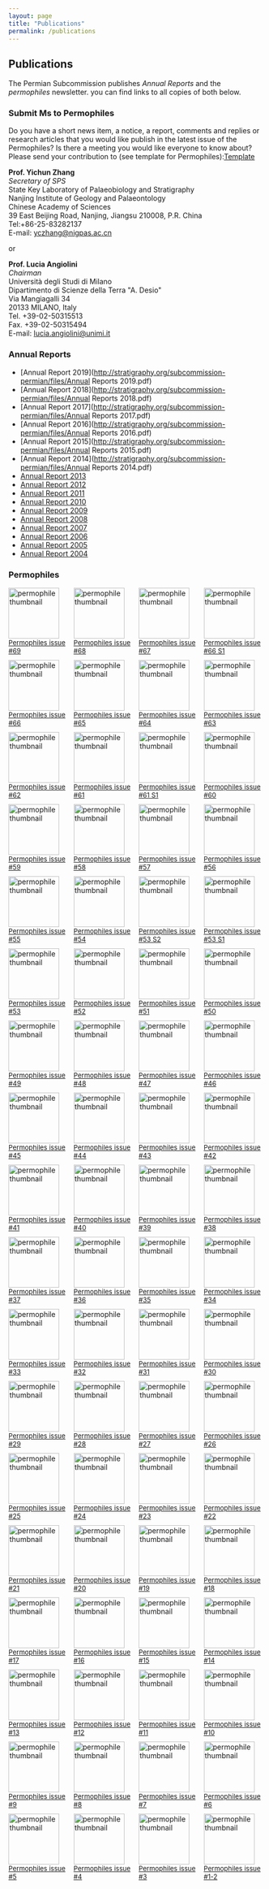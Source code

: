 ```yaml
---
layout: page
title: "Publications"
permalink: /publications
---
```

## Publications

The Permian Subcommission publishes _Annual Reports_ and the _permophiles_ newsletter. you can find links to all copies of both below.


### Submit Ms to Permophiles
 
Do you have a short news item, a notice, a report, comments and replies or research articles that you would like publish in the latest issue of the Permophiles? Is there a meeting you would like everyone to know about? Please send your contribution to (see template for Permophiles):[Template](http://stratigraphy.org/subcommission-permian/files/Template.pdf)  
 
 **Prof. Yichun Zhang**  
 _Secretary of SPS_  
State Key Laboratory of Palaeobiology and Stratigraphy  
Nanjing Institute of Geology and Palaeontology  
Chinese Academy of Sciences  
39 East Beijing Road, Nanjing, Jiangsu 210008, P.R. China  
Tel:+86-25-83282137  
E-mail: <yczhang@nigpas.ac.cn>   
 
 or
 
**Prof. Lucia Angiolini**  
_Chairman_  
Università degli Studi di Milano  
Dipartimento di Scienze della Terra "A. Desio"  
Via Mangiagalli 34  
20133 MILANO, Italy  
Tel. +39-02-50315513  
Fax. +39-02-50315494  
E-mail: <lucia.angiolini@unimi.it>  
 
### Annual Reports

* [Annual Report 2019](http://stratigraphy.org/subcommission-permian/files/Annual Reports 2019.pdf)
* [Annual Report 2018](http://stratigraphy.org/subcommission-permian/files/Annual Reports 2018.pdf)
* [Annual Report 2017](http://stratigraphy.org/subcommission-permian/files/Annual Reports 2017.pdf)
* [Annual Report 2016](http://stratigraphy.org/subcommission-permian/files/Annual Reports 2016.pdf)
* [Annual Report 2015](http://stratigraphy.org/subcommission-permian/files/Annual Reports 2015.pdf)
* [Annual Report 2014](http://stratigraphy.org/subcommission-permian/files/Annual Reports 2014.pdf)
* [Annual Report 2013](http://stratigraphy.org/subcommission-permian/files/annualreports/20131201092647740.pdf)
* [Annual Report 2012](http://stratigraphy.org/subcommission-permian/files/annualreports/20131112144419364.pdf)
* [Annual Report 2011](http://stratigraphy.org/subcommission-permian/files/annualreports/20121113095409425.pdf)
* [Annual Report 2010](http://stratigraphy.org/subcommission-permian/files/annualreports/20121105133100536.pdf)
* [Annual Report 2009](http://stratigraphy.org/subcommission-permian/files/annualreports/20121023201022632.pdf)
* [Annual Report 2008](http://stratigraphy.org/subcommission-permian/files/annualreports/20121023200946015.pdf)
* [Annual Report 2007](http://stratigraphy.org/subcommission-permian/files/annualreports/20121023200913946.pdf)
* [Annual Report 2006](http://stratigraphy.org/subcommission-permian/files/annualreports/20121023200826515.pdf)
* [Annual Report 2005](http://stratigraphy.org/subcommission-permian/files/annualreports/20121023200129775.pdf)
* [Annual Report 2004](http://stratigraphy.org/subcommission-permian/files/annualreports/20121018164338491.pdf)

### Permophiles

<style>
    .permophile img {
        width: 100px;
    }
</style>
<div style="display: grid; grid-template-columns: repeat(4, 1fr); gap: 10px;">
 <a class="permophile" href="http://stratigraphy.org/subcommission-permian/files/permophiles/Permophiles 69-2020-11.pdf">
    <img src="http://stratigraphy.org/subcommission-permian/files/issue 69.jpg" alt="permophile thumbnail" /><br />
    <span style="font-size:small;">Permophiles issue #69</span>
</a> 
<a class="permophile" href="http://stratigraphy.org/subcommission-permian/files/permophiles/20200204001438566.pdf">
    <img src="http://stratigraphy.org/subcommission-permian/files/permophiles/20200204001327846.jpg" alt="permophile thumbnail" /><br />
    <span style="font-size:small;">Permophiles issue #68</span>
</a>
<a class="permophile" href="http://stratigraphy.org/subcommission-permian/files/permophiles/20190430111455900.pdf">
    <img src="http://stratigraphy.org/subcommission-permian/files/permophiles/20190430111359644.jpg" alt="permophile thumbnail" /><br />
    <span style="font-size:small;">Permophiles issue #67</span>
</a>
<a class="permophile" href="http://stratigraphy.org/subcommission-permian/files/permophiles/20180828212711700.pdf">
    <img src="http://stratigraphy.org/subcommission-permian/files/permophiles/20180828212634511.jpg" alt="permophile thumbnail" /><br />
    <span style="font-size:small;">Permophiles issue #66 S1</span>
</a>
<a class="permophile" href="http://stratigraphy.org/subcommission-permian/files/permophiles/20180825094514307.pdf">
    <img src="http://stratigraphy.org/subcommission-permian/files/permophiles/20180825094441693.jpg" alt="permophile thumbnail" /><br />
    <span style="font-size:small;">Permophiles issue #66</span>
</a>
<a class="permophile" href="http://stratigraphy.org/subcommission-permian/files/permophiles/20171223095945083.pdf">
    <img src="http://stratigraphy.org/subcommission-permian/files/permophiles/20171223095826529.jpg" alt="permophile thumbnail" /><br />
    <span style="font-size:small;">Permophiles issue #65</span>
</a>
<a class="permophile" href="http://stratigraphy.org/subcommission-permian/files/permophiles/20170202105509234.pdf">
    <img src="http://stratigraphy.org/subcommission-permian/files/permophiles/20170128100527149.jpg" alt="permophile thumbnail" /><br />
    <span style="font-size:small;">Permophiles issue #64</span>
</a>
<a class="permophile" href="http://stratigraphy.org/subcommission-permian/files/permophiles/20161015172743604.pdf">
    <img src="http://stratigraphy.org/subcommission-permian/files/permophiles/20161015172649128.jpg" alt="permophile thumbnail" /><br />
    <span style="font-size:small;">Permophiles issue #63</span>
</a>
<a class="permophile" href="http://stratigraphy.org/subcommission-permian/files/permophiles/20160114102633251.pdf">
    <img src="http://stratigraphy.org/subcommission-permian/files/permophiles/20160114102602452.jpg" alt="permophile thumbnail" /><br />
    <span style="font-size:small;">Permophiles issue #62</span>
</a>
<a class="permophile" href="http://stratigraphy.org/subcommission-permian/files/permophiles/20150630111341036.pdf">
    <img src="http://stratigraphy.org/subcommission-permian/files/permophiles/20150630111250080.jpg" alt="permophile thumbnail" /><br />
    <span style="font-size:small;">Permophiles issue #61</span>
</a>
<a class="permophile" href="http://stratigraphy.org/subcommission-permian/files/permophiles/20150525214216969.pdf">
    <img src="http://stratigraphy.org/subcommission-permian/files/permophiles/20150525214053544.jpg" alt="permophile thumbnail" /><br />
    <span style="font-size:small;">Permophiles issue #61 S1</span>
</a>
<a class="permophile" href="http://stratigraphy.org/subcommission-permian/files/permophiles/20141230221527498.pdf">
    <img src="http://stratigraphy.org/subcommission-permian/files/permophiles/20141230221010390.jpg" alt="permophile thumbnail" /><br />
    <span style="font-size:small;">Permophiles issue #60</span>
</a>
<a class="permophile" href="http://stratigraphy.org/subcommission-permian/files/permophiles/20140609145713191.pdf">
    <img src="http://stratigraphy.org/subcommission-permian/files/permophiles/20140608213439618.jpg" alt="permophile thumbnail" /><br />
    <span style="font-size:small;">Permophiles issue #59</span>
</a>
<a class="permophile" href="http://stratigraphy.org/subcommission-permian/files/permophiles/20131201091440287.pdf">
    <img src="http://stratigraphy.org/subcommission-permian/files/permophiles/20131201091908535.jpg" alt="permophile thumbnail" /><br />
    <span style="font-size:small;">Permophiles issue #58</span>
</a>
<a class="permophile" href="http://stratigraphy.org/subcommission-permian/files/permophiles/20130308201759372.pdf">
    <img src="http://stratigraphy.org/subcommission-permian/files/permophiles/20130308201525346.jpg" alt="permophile thumbnail" /><br />
    <span style="font-size:small;">Permophiles issue #57</span>
</a>
<a class="permophile" href="http://stratigraphy.org/subcommission-permian/files/permophiles/20121130090035535.pdf">
    <img src="http://stratigraphy.org/subcommission-permian/files/permophiles/20121129160319402.jpg" alt="permophile thumbnail" /><br />
    <span style="font-size:small;">Permophiles issue #56</span>
</a>
<a class="permophile" href="http://stratigraphy.org/subcommission-permian/files/permophiles/20121029114222790.pdf">
    <img src="http://stratigraphy.org/subcommission-permian/files/permophiles/20121029114155347.jpg" alt="permophile thumbnail" /><br />
    <span style="font-size:small;">Permophiles issue #55</span>
</a>
<a class="permophile" href="http://stratigraphy.org/subcommission-permian/files/permophiles/20121029114112782.pdf">
    <img src="http://stratigraphy.org/subcommission-permian/files/permophiles/20121029114124112.jpg" alt="permophile thumbnail" /><br />
    <span style="font-size:small;">Permophiles issue #54</span>
</a>
<a class="permophile" href="http://stratigraphy.org/subcommission-permian/files/permophiles/20121029114011447.pdf">
    <img src="http://stratigraphy.org/subcommission-permian/files/permophiles/20121029113913160.jpg" alt="permophile thumbnail" /><br />
    <span style="font-size:small;">Permophiles issue #53 S2</span>
</a>
<a class="permophile" href="http://stratigraphy.org/subcommission-permian/files/permophiles/20121027153614763.pdf">
    <img src="http://stratigraphy.org/subcommission-permian/files/permophiles/20121027153558617.jpg" alt="permophile thumbnail" /><br />
    <span style="font-size:small;">Permophiles issue #53 S1</span>
</a>
<a class="permophile" href="http://stratigraphy.org/subcommission-permian/files/permophiles/20121027153517829.pdf">
    <img src="http://stratigraphy.org/subcommission-permian/files/permophiles/20121027153443869.jpg" alt="permophile thumbnail" /><br />
    <span style="font-size:small;">Permophiles issue #53</span>
</a>
<a class="permophile" href="http://stratigraphy.org/subcommission-permian/files/permophiles/201210271533491000.pdf">
    <img src="http://stratigraphy.org/subcommission-permian/files/permophiles/20121027153333377.jpg" alt="permophile thumbnail" /><br />
    <span style="font-size:small;">Permophiles issue #52</span>
</a>
<a class="permophile" href="http://stratigraphy.org/subcommission-permian/files/permophiles/20121027153250868.pdf">
    <img src="http://stratigraphy.org/subcommission-permian/files/permophiles/20121027153301062.jpg" alt="permophile thumbnail" /><br />
    <span style="font-size:small;">Permophiles issue #51</span>
</a>
<a class="permophile" href="http://stratigraphy.org/subcommission-permian/files/permophiles/20121027153215023.pdf">
    <img src="http://stratigraphy.org/subcommission-permian/files/permophiles/20121027153200095.jpg" alt="permophile thumbnail" /><br />
    <span style="font-size:small;">Permophiles issue #50</span>
</a>
<a class="permophile" href="http://stratigraphy.org/subcommission-permian/files/permophiles/20121027153129490.pdf">
    <img src="http://stratigraphy.org/subcommission-permian/files/permophiles/20121027153110262.jpg" alt="permophile thumbnail" /><br />
    <span style="font-size:small;">Permophiles issue #49</span>
</a>
<a class="permophile" href="http://stratigraphy.org/subcommission-permian/files/permophiles/20121027153039028.pdf">
    <img src="http://stratigraphy.org/subcommission-permian/files/permophiles/20121027153020554.jpg" alt="permophile thumbnail" /><br />
    <span style="font-size:small;">Permophiles issue #48</span>
</a>
<a class="permophile" href="http://stratigraphy.org/subcommission-permian/files/permophiles/20121027152949199.pdf">
    <img src="http://stratigraphy.org/subcommission-permian/files/permophiles/20121027152932251.jpg" alt="permophile thumbnail" /><br />
    <span style="font-size:small;">Permophiles issue #47</span>
</a>
<a class="permophile" href="http://stratigraphy.org/subcommission-permian/files/permophiles/20121027152849807.pdf">
    <img src="http://stratigraphy.org/subcommission-permian/files/permophiles/20121027152902345.jpg" alt="permophile thumbnail" /><br />
    <span style="font-size:small;">Permophiles issue #46</span>
</a>
<a class="permophile" href="http://stratigraphy.org/subcommission-permian/files/permophiles/20121027152815848.pdf">
    <img src="http://stratigraphy.org/subcommission-permian/files/permophiles/20121027152800233.jpg" alt="permophile thumbnail" /><br />
    <span style="font-size:small;">Permophiles issue #45</span>
</a>
<a class="permophile" href="http://stratigraphy.org/subcommission-permian/files/permophiles/20121027152729378.pdf">
    <img src="http://stratigraphy.org/subcommission-permian/files/permophiles/20121027152712242.jpg" alt="permophile thumbnail" /><br />
    <span style="font-size:small;">Permophiles issue #44</span>
</a>
<a class="permophile" href="http://stratigraphy.org/subcommission-permian/files/permophiles/20121027152642493.pdf">
    <img src="http://stratigraphy.org/subcommission-permian/files/permophiles/20121027152627386.jpg" alt="permophile thumbnail" /><br />
    <span style="font-size:small;">Permophiles issue #43</span>
</a>
<a class="permophile" href="http://stratigraphy.org/subcommission-permian/files/permophiles/20121027152556271.pdf">
    <img src="http://stratigraphy.org/subcommission-permian/files/permophiles/20121027152542776.jpg" alt="permophile thumbnail" /><br />
    <span style="font-size:small;">Permophiles issue #42</span>
</a>
<a class="permophile" href="http://stratigraphy.org/subcommission-permian/files/permophiles/20121027152457996.pdf">
    <img src="http://stratigraphy.org/subcommission-permian/files/permophiles/20121027152431384.jpg" alt="permophile thumbnail" /><br />
    <span style="font-size:small;">Permophiles issue #41</span>
</a>
<a class="permophile" href="http://stratigraphy.org/subcommission-permian/files/permophiles/20121027152351479.pdf">
    <img src="http://stratigraphy.org/subcommission-permian/files/permophiles/20121027152336299.jpg" alt="permophile thumbnail" /><br />
    <span style="font-size:small;">Permophiles issue #40</span>
</a>
<a class="permophile" href="http://stratigraphy.org/subcommission-permian/files/permophiles/20121027152305128.pdf">
    <img src="http://stratigraphy.org/subcommission-permian/files/permophiles/20121027152250075.jpg" alt="permophile thumbnail" /><br />
    <span style="font-size:small;">Permophiles issue #39</span>
</a>
<a class="permophile" href="http://stratigraphy.org/subcommission-permian/files/permophiles/20121027152218077.pdf">
    <img src="http://stratigraphy.org/subcommission-permian/files/permophiles/20121027152204291.jpg" alt="permophile thumbnail" /><br />
    <span style="font-size:small;">Permophiles issue #38</span>
</a>
<a class="permophile" href="http://stratigraphy.org/subcommission-permian/files/permophiles/20121027152122093.pdf">
    <img src="http://stratigraphy.org/subcommission-permian/files/permophiles/20121027152134423.jpg" alt="permophile thumbnail" /><br />
    <span style="font-size:small;">Permophiles issue #37</span>
</a>
<a class="permophile" href="http://stratigraphy.org/subcommission-permian/files/permophiles/20121027152026991.pdf">
    <img src="http://stratigraphy.org/subcommission-permian/files/permophiles/20121027152005936.jpg" alt="permophile thumbnail" /><br />
    <span style="font-size:small;">Permophiles issue #36</span>
</a>
<a class="permophile" href="http://stratigraphy.org/subcommission-permian/files/permophiles/20121027151923383.pdf">
    <img src="http://stratigraphy.org/subcommission-permian/files/permophiles/20121027151935085.jpg" alt="permophile thumbnail" /><br />
    <span style="font-size:small;">Permophiles issue #35</span>
</a>
<a class="permophile" href="http://stratigraphy.org/subcommission-permian/files/permophiles/20121027151852022.pdf">
    <img src="http://stratigraphy.org/subcommission-permian/files/permophiles/20121027151838171.jpg" alt="permophile thumbnail" /><br />
    <span style="font-size:small;">Permophiles issue #34</span>
</a>
<a class="permophile" href="http://stratigraphy.org/subcommission-permian/files/permophiles/20121027151807120.pdf">
    <img src="http://stratigraphy.org/subcommission-permian/files/permophiles/20121027151753888.jpg" alt="permophile thumbnail" /><br />
    <span style="font-size:small;">Permophiles issue #33</span>
</a>
<a class="permophile" href="http://stratigraphy.org/subcommission-permian/files/permophiles/20121027151718211.pdf">
    <img src="http://stratigraphy.org/subcommission-permian/files/permophiles/20121027151654455.jpg" alt="permophile thumbnail" /><br />
    <span style="font-size:small;">Permophiles issue #32</span>
</a>
<a class="permophile" href="http://stratigraphy.org/subcommission-permian/files/permophiles/20121027151612384.pdf">
    <img src="http://stratigraphy.org/subcommission-permian/files/permophiles/20121027151624213.jpg" alt="permophile thumbnail" /><br />
    <span style="font-size:small;">Permophiles issue #31</span>
</a>
<a class="permophile" href="http://stratigraphy.org/subcommission-permian/files/permophiles/20121027151532118.pdf">
    <img src="http://stratigraphy.org/subcommission-permian/files/permophiles/20121027151512757.jpg" alt="permophile thumbnail" /><br />
    <span style="font-size:small;">Permophiles issue #30</span>
</a>
<a class="permophile" href="http://stratigraphy.org/subcommission-permian/files/permophiles/20121027151416789.pdf">
    <img src="http://stratigraphy.org/subcommission-permian/files/permophiles/20121027151336755.jpg" alt="permophile thumbnail" /><br />
    <span style="font-size:small;">Permophiles issue #29</span>
</a>
<a class="permophile" href="http://stratigraphy.org/subcommission-permian/files/permophiles/20121027151027995.pdf">
    <img src="http://stratigraphy.org/subcommission-permian/files/permophiles/20121027151038993.jpg" alt="permophile thumbnail" /><br />
    <span style="font-size:small;">Permophiles issue #28</span>
</a>
<a class="permophile" href="http://stratigraphy.org/subcommission-permian/files/permophiles/20121027150949112.pdf">
    <img src="http://stratigraphy.org/subcommission-permian/files/permophiles/20121027150931585.jpg" alt="permophile thumbnail" /><br />
    <span style="font-size:small;">Permophiles issue #27</span>
</a>
<a class="permophile" href="http://stratigraphy.org/subcommission-permian/files/permophiles/20121027150701842.pdf">
    <img src="http://stratigraphy.org/subcommission-permian/files/permophiles/20121027150730248.jpg" alt="permophile thumbnail" /><br />
    <span style="font-size:small;">Permophiles issue #26</span>
</a>
<a class="permophile" href="http://stratigraphy.org/subcommission-permian/files/permophiles/20121027150335809.pdf">
    <img src="http://stratigraphy.org/subcommission-permian/files/permophiles/20121027150313485.jpg" alt="permophile thumbnail" /><br />
    <span style="font-size:small;">Permophiles issue #25</span>
</a>
<a class="permophile" href="http://stratigraphy.org/subcommission-permian/files/permophiles/20121027150229219.pdf">
    <img src="http://stratigraphy.org/subcommission-permian/files/permophiles/20121027150242249.jpg" alt="permophile thumbnail" /><br />
    <span style="font-size:small;">Permophiles issue #24</span>
</a>
<a class="permophile" href="http://stratigraphy.org/subcommission-permian/files/permophiles/20121027150128999.pdf">
    <img src="http://stratigraphy.org/subcommission-permian/files/permophiles/20121027150111308.jpg" alt="permophile thumbnail" /><br />
    <span style="font-size:small;">Permophiles issue #23</span>
</a>
<a class="permophile" href="http://stratigraphy.org/subcommission-permian/files/permophiles/20121027150014498.pdf">
    <img src="http://stratigraphy.org/subcommission-permian/files/permophiles/20121027150032473.jpg" alt="permophile thumbnail" /><br />
    <span style="font-size:small;">Permophiles issue #22</span>
</a>
<a class="permophile" href="http://stratigraphy.org/subcommission-permian/files/permophiles/20121027145936984.pdf">
    <img src="http://stratigraphy.org/subcommission-permian/files/permophiles/20121027145910063.jpg" alt="permophile thumbnail" /><br />
    <span style="font-size:small;">Permophiles issue #21</span>
</a>
<a class="permophile" href="http://stratigraphy.org/subcommission-permian/files/permophiles/20121027145810672.pdf">
    <img src="http://stratigraphy.org/subcommission-permian/files/permophiles/20121027145753277.jpg" alt="permophile thumbnail" /><br />
    <span style="font-size:small;">Permophiles issue #20</span>
</a>
<a class="permophile" href="http://stratigraphy.org/subcommission-permian/files/permophiles/20121027144345458.pdf">
    <img src="http://stratigraphy.org/subcommission-permian/files/permophiles/20121027144327435.jpg" alt="permophile thumbnail" /><br />
    <span style="font-size:small;">Permophiles issue #19</span>
</a>
<a class="permophile" href="http://stratigraphy.org/subcommission-permian/files/permophiles/20121023211925466.pdf">
    <img src="http://stratigraphy.org/subcommission-permian/files/permophiles/20121023211901516.jpg" alt="permophile thumbnail" /><br />
    <span style="font-size:small;">Permophiles issue #18</span>
</a>
<a class="permophile" href="http://stratigraphy.org/subcommission-permian/files/permophiles/20121027144140166.pdf">
    <img src="http://stratigraphy.org/subcommission-permian/files/permophiles/20121027144104678.jpg" alt="permophile thumbnail" /><br />
    <span style="font-size:small;">Permophiles issue #17</span>
</a>
<a class="permophile" href="http://stratigraphy.org/subcommission-permian/files/permophiles/20121023211336798.pdf">
    <img src="http://stratigraphy.org/subcommission-permian/files/permophiles/20121023211315767.jpg" alt="permophile thumbnail" /><br />
    <span style="font-size:small;">Permophiles issue #16</span>
</a>
<a class="permophile" href="http://stratigraphy.org/subcommission-permian/files/permophiles/20121023211216862.pdf">
    <img src="http://stratigraphy.org/subcommission-permian/files/permophiles/20121023211152004.jpg" alt="permophile thumbnail" /><br />
    <span style="font-size:small;">Permophiles issue #15</span>
</a>
<a class="permophile" href="http://stratigraphy.org/subcommission-permian/files/permophiles/20121023210917201.pdf">
    <img src="http://stratigraphy.org/subcommission-permian/files/permophiles/20121023210850948.jpg" alt="permophile thumbnail" /><br />
    <span style="font-size:small;">Permophiles issue #14</span>
</a>
<a class="permophile" href="http://stratigraphy.org/subcommission-permian/files/permophiles/20121023203319587.pdf">
    <img src="http://stratigraphy.org/subcommission-permian/files/permophiles/20121023203251769.jpg" alt="permophile thumbnail" /><br />
    <span style="font-size:small;">Permophiles issue #13</span>
</a>
<a class="permophile" href="http://stratigraphy.org/subcommission-permian/files/permophiles/20121023203137677.pdf">
    <img src="http://stratigraphy.org/subcommission-permian/files/permophiles/20121023203117278.jpg" alt="permophile thumbnail" /><br />
    <span style="font-size:small;">Permophiles issue #12</span>
</a>
<a class="permophile" href="http://stratigraphy.org/subcommission-permian/files/permophiles/20121023202946966.pdf">
    <img src="http://stratigraphy.org/subcommission-permian/files/permophiles/20121023202921411.jpg" alt="permophile thumbnail" /><br />
    <span style="font-size:small;">Permophiles issue #11</span>
</a>
<a class="permophile" href="http://stratigraphy.org/subcommission-permian/files/permophiles/20121023202755895.pdf">
    <img src="http://stratigraphy.org/subcommission-permian/files/permophiles/20121023202723424.jpg" alt="permophile thumbnail" /><br />
    <span style="font-size:small;">Permophiles issue #10</span>
</a>
<a class="permophile" href="http://stratigraphy.org/subcommission-permian/files/permophiles/20121023202403660.pdf">
    <img src="http://stratigraphy.org/subcommission-permian/files/permophiles/20121023202347255.jpg" alt="permophile thumbnail" /><br />
    <span style="font-size:small;">Permophiles issue #9</span>
</a>
<a class="permophile" href="http://stratigraphy.org/subcommission-permian/files/permophiles/20121023195553962.pdf">
    <img src="http://stratigraphy.org/subcommission-permian/files/permophiles/20121023195520425.jpg" alt="permophile thumbnail" /><br />
    <span style="font-size:small;">Permophiles issue #8</span>
</a>
<a class="permophile" href="http://stratigraphy.org/subcommission-permian/files/permophiles/20121018211102285.pdf">
    <img src="http://stratigraphy.org/subcommission-permian/files/permophiles/20121018211037107.jpg" alt="permophile thumbnail" /><br />
    <span style="font-size:small;">Permophiles issue #7</span>
</a>
<a class="permophile" href="http://stratigraphy.org/subcommission-permian/files/permophiles/20121018210757515.pdf">
    <img src="http://stratigraphy.org/subcommission-permian/files/permophiles/20121018210819866.jpg" alt="permophile thumbnail" /><br />
    <span style="font-size:small;">Permophiles issue #6</span>
</a>
<a class="permophile" href="http://stratigraphy.org/subcommission-permian/files/permophiles/20121018210309826.pdf">
    <img src="http://stratigraphy.org/subcommission-permian/files/permophiles/20121018210231055.jpg" alt="permophile thumbnail" /><br />
    <span style="font-size:small;">Permophiles issue #5</span>
</a>
<a class="permophile" href="http://stratigraphy.org/subcommission-permian/files/permophiles/20121018205945864.pdf">
    <img src="http://stratigraphy.org/subcommission-permian/files/permophiles/20121018205905537.jpg" alt="permophile thumbnail" /><br />
    <span style="font-size:small;">Permophiles issue #4</span>
</a>
<a class="permophile" href="http://stratigraphy.org/subcommission-permian/files/permophiles/20121018205431650.pdf">
    <img src="http://stratigraphy.org/subcommission-permian/files/permophiles/20121018212523299.jpg" alt="permophile thumbnail" /><br />
    <span style="font-size:small;">Permophiles issue #3</span>
</a>
<a class="permophile" href="http://stratigraphy.org/subcommission-permian/files/permophiles/20121018204908024.pdf">
    <img src="http://stratigraphy.org/subcommission-permian/files/permophiles/20121018205136985.jpg" alt="permophile thumbnail" /><br />
    <span style="font-size:small;">Permophiles issue #1-2</span>
</a>
</div>
